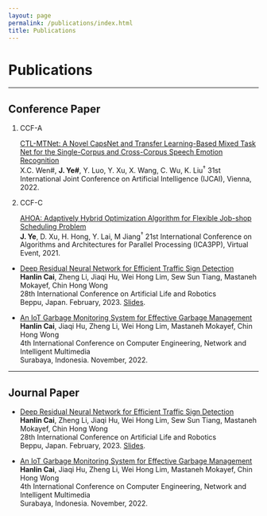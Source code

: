 ```yaml
---
layout: page
permalink: /publications/index.html
title: Publications
---
```


# Publications

---

## Conference Paper


<ol type="1">

<li>
<div class="pub-box">
<div class="ccf-block"><div class="ccf"> CCF-A </div></div>
<div class="pub-box-text" markdown="1"> 

[CTL-MTNet: A Novel CapsNet and Transfer Learning-Based Mixed Task Net for the Single-Corpus and Cross-Corpus Speech Emotion Recognition](https://www.ijcai.org/proceedings/2022/0320.pdf)  
X.C. Wen#, **J. Ye#**, Y. Luo, Y. Xu, X. Wang, C. Wu, K. Liu<sup>†</sup>
31st International Joint Conference on Artificial Intelligence (IJCAI), Vienna, 2022.

</div>
</div>
</li>

<li>
<div class="pub-box">
<div class="ccf-block"><div class="ccf"> CCF-C </div></div>
<div class="pub-box-text" markdown="1"> 

[AHOA: Adaptively Hybrid Optimization Algorithm for Flexible Job-shop Scheduling Problem](https://link.springer.com/chapter/10.1007/978-3-030-95384-3_18)  
**J. Ye**, D. Xu, H. Hong, Y. Lai, M Jiang<sup>†</sup>
21st International Conference on Algorithms and Architectures for Parallel Processing (ICA3PP), Virtual Event, 2021.

</div>
</div>
</li>

</ol>

- [Deep Residual Neural Network for Efficient Traffic Sign Detection](https://caihanlin.com/mypaper/202302ICAROB.pdf)<br>**Hanlin Cai**, Zheng Li, Jiaqi Hu, Wei Hong Lim, Sew Sun Tiang, Mastaneh Mokayef, Chin Hong Wong<br>28th International Conference on Artificial Life and Robotics<br>Beppu, Japan. February, 2023. [Slides](https://caihanlin.com/mypaper/slides/2023-ICAROB-Pre.pdf).<br>

- [An IoT Garbage Monitoring System for Effective Garbage Management](https://caihanlin.com/mypaper/202208cenim.pdf)<br>**Hanlin Cai**, Jiaqi Hu, Zheng Li, Wei Hong Lim, Mastaneh Mokayef, Chin Hong Wong<br>4th International Conference on Computer Engineering, Network and Intelligent Multimedia<br>Surabaya, Indonesia. November, 2022.<br>

---

## Journal Paper

- [Deep Residual Neural Network for Efficient Traffic Sign Detection](https://caihanlin.com/mypaper/202302ICAROB.pdf)<br>**Hanlin Cai**, Zheng Li, Jiaqi Hu, Wei Hong Lim, Sew Sun Tiang, Mastaneh Mokayef, Chin Hong Wong<br>28th International Conference on Artificial Life and Robotics<br>Beppu, Japan. February, 2023. [Slides](https://caihanlin.com/mypaper/slides/2023-ICAROB-Pre.pdf).<br>

- [An IoT Garbage Monitoring System for Effective Garbage Management](https://caihanlin.com/mypaper/202208cenim.pdf)<br>**Hanlin Cai**, Jiaqi Hu, Zheng Li, Wei Hong Lim, Mastaneh Mokayef, Chin Hong Wong<br>4th International Conference on Computer Engineering, Network and Intelligent Multimedia<br>Surabaya, Indonesia. November, 2022.<br>
